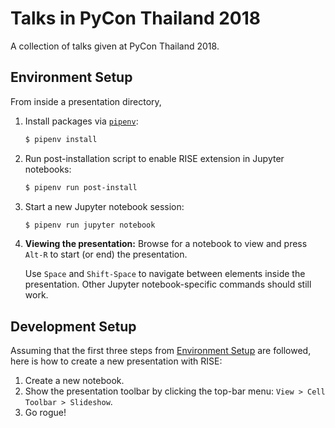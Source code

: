 # Talks in PyCon Thailand 2018

A collection of talks given at PyCon Thailand 2018.

## Environment Setup

From inside a presentation directory,

1. Install packages via [`pipenv`](https://docs.pipenv.org/):
    ```bash
    $ pipenv install
    ```

2. Run post-installation script to enable RISE extension in Jupyter notebooks:
    ```bash
    $ pipenv run post-install
    ```

3. Start a new Jupyter notebook session:
    ```bash
    $ pipenv run jupyter notebook
    ```

4. **Viewing the presentation:** Browse for a notebook to view and press `Alt-R` to start (or end) the presentation.

    Use `Space` and `Shift-Space` to navigate between elements inside the presentation. Other Jupyter notebook-specific commands should still work.

## Development Setup

Assuming that the first three steps from [Environment Setup](#environment-setup) are followed, here is how to create a new presentation with RISE:

1. Create a new notebook.
2. Show the presentation toolbar by clicking the top-bar menu: `View > Cell Toolbar > Slideshow`.
3. Go rogue!

